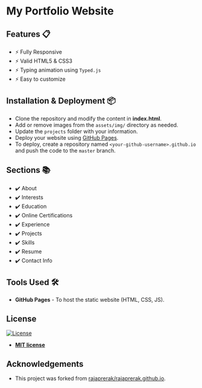 # My Portfolio Website


## Features 📋
- ⚡️ Fully Responsive
- ⚡️ Valid HTML5 & CSS3
- ⚡️ Typing animation using `Typed.js`
- ⚡️ Easy to customize

## Installation & Deployment 📦
- Clone the repository and modify the content in **index.html**.
- Add or remove images from the `assets/img/` directory as needed.
- Update the `projects` folder with your information.
- Deploy your website using [GitHub Pages](https://create-react-app.dev/docs/deployment/#github-pages).
- To deploy, create a repository named `<your-github-username>.github.io` and push the code to the `master` branch.

## Sections 📚
- ✔️ About
- ✔️ Interests
- ✔️ Education
- ✔️ Online Certifications
- ✔️ Experience
- ✔️ Projects
- ✔️ Skills
- ✔️ Resume
- ✔️ Contact Info

## Tools Used 🛠️
- **GitHub Pages** - To host the static website (HTML, CSS, JS).

## License
[![License](http://img.shields.io/:license-mit-blue.svg?style=flat-square)](http://badges.mit-license.org)

- **[MIT license](http://opensource.org/licenses/mit-license.php)**

## Acknowledgements
- This project was forked from [rajaprerak/rajaprerak.github.io](https://github.com/rajaprerak/rajaprerak.github.io).
